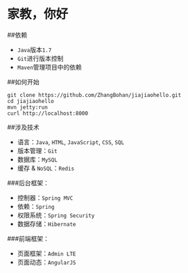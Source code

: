 # 家教，你好
 
##依赖
  
* `Java`版本`1.7`
* `Git`进行版本控制
* `Maven`管理项目中的依赖

##如何开始
    
    git clone https://github.com/ZhangBohan/jiajiaohello.git
    cd jiajiaohello
    mvn jetty:run
    curl http://localhost:8000

##涉及技术

 * 语言：`Java`, `HTML`, `JavaScript`, `CSS`, `SQL`
 * 版本管理：`Git`
 * 数据库：`MySQL`
 * 缓存 & `NoSQL`：`Redis`


###后台框架：

   * 控制器：`Spring MVC`
   * 依赖：`Spring`
   * 权限系统：`Spring Security`
   * 数据存储：`Hibernate`

###前端框架：
   * 页面框架：`Admin LTE`
   * 页面动态：`AngularJS`